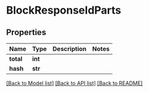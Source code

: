 # BlockResponseIdParts

## Properties
Name | Type | Description | Notes
------------ | ------------- | ------------- | -------------
**total** | **int** |  | 
**hash** | **str** |  | 

[[Back to Model list]](../README.md#documentation-for-models) [[Back to API list]](../README.md#documentation-for-api-endpoints) [[Back to README]](../README.md)

